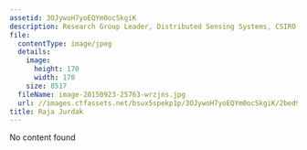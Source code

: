 ```yaml
---
assetid: 3OJywoH7yoEQYm0ocSkgiK
description: Research Group Leader, Distributed Sensing Systems, CSIRO
file:
  contentType: image/jpeg
  details:
    image:
      height: 170
      width: 170
    size: 8517
  fileName: image-20150923-25763-wrzjns.jpg
  url: //images.ctfassets.net/bsux5spekp1p/3OJywoH7yoEQYm0ocSkgiK/2bed9d0009a997662e787964211e7d11/image-20150923-25763-wrzjns.jpg
title: Raja Jurdak
---
```

No content found